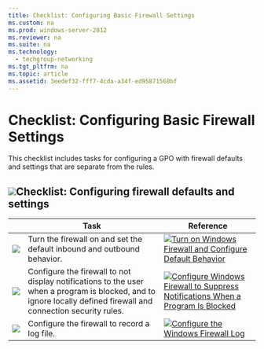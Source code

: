 ```yaml
---
title: Checklist: Configuring Basic Firewall Settings
ms.custom: na
ms.prod: windows-server-2012
ms.reviewer: na
ms.suite: na
ms.technology: 
  - techgroup-networking
ms.tgt_pltfrm: na
ms.topic: article
ms.assetid: 3eedef32-fff7-4cda-a34f-ed95871568bf
---
```

# Checklist: Configuring Basic Firewall Settings
This checklist includes tasks for configuring a GPO with firewall defaults and settings that are separate from the rules.

## <a name="bkmk_section1"></a>![](../../../media/Checklist--Configuring-Basic-Firewall-Settings/2b05dce3-938f-4168-9b8f-1f4398cbdb9b.gif)**Checklist: Configuring firewall defaults and settings**

||Task|Reference|
|-|--------|-------------|
|![](../../../media/Checklist--Configuring-Basic-Firewall-Settings/WFAS_icon_checkbox.gif)|Turn the firewall on and set the default inbound and outbound behavior.|![](media/15dd35b6-6cc6-421f-93f8-7109920e7144.gif)[Turn on Windows Firewall and Configure Default Behavior](Turn-on-Windows-Firewall-and-Configure-Default-Behavior.md)|
|![](../../../media/Checklist--Configuring-Basic-Firewall-Settings/WFAS_icon_checkbox.gif)|Configure the firewall to not display notifications to the user when a program is blocked, and to ignore locally defined firewall and connection security rules.|![](media/15dd35b6-6cc6-421f-93f8-7109920e7144.gif)[Configure Windows Firewall to Suppress Notifications When a Program Is Blocked](Configure-Windows-Firewall-to-Suppress-Notifications-When-a-Program-Is-Blocked.md)|
|![](../../../media/Checklist--Configuring-Basic-Firewall-Settings/WFAS_icon_checkbox.gif)|Configure the firewall to record a log file.|![](media/15dd35b6-6cc6-421f-93f8-7109920e7144.gif)[Configure the Windows Firewall Log](Configure-the-Windows-Firewall-Log.md)|


